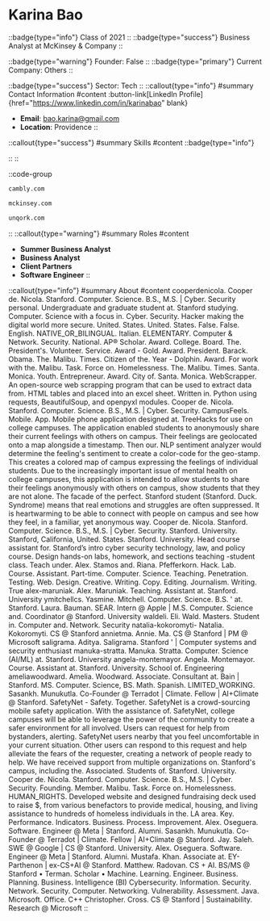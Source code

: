 # Karina Bao
::badge{type="info"}
Class of 2021
::
::badge{type="success"}
Business Analyst at McKinsey & Company
::

::badge{type="warning"}
Founder: False
::
::badge{type="primary"}
Current Company: Others
::

::badge{type="success"}
Sector: Tech
::
::callout{type="info"}
#summary
Contact Information
#content
:button-link[LinkedIn Profile]{href="https://www.linkedin.com/in/karinabao" blank}
- **Email**: bao.karina@gmail.com
- **Location**: Providence
::

::callout{type="success"}
#summary
Skills
#content
::badge{type="info"}

::
::

::code-group
```bash [Cambly]
cambly.com
```
```bash [McKinsey & Company]
mckinsey.com
```
```bash [Unqork]
unqork.com
```
::
::callout{type="warning"}
#summary
Roles
#content
- **Summer Business Analyst**
- **Business Analyst**
- **Client Partners**
- **Software Engineer**
::

::callout{type="info"}
#summary
About
#content
cooperdenicola. Cooper de. Nicola. Stanford. Computer. Science. B.S., M.S. | Cyber. Security personal. Undergraduate and graduate student at. Stanford studying. Computer. Science with a focus in. Cyber. Security. Hacker making the digital world more secure. United. States. United. States. False. False. English. NATIVE_OR_BILINGUAL. Italian. ELEMENTARY. Computer & Network. Security. National. AP® Scholar. Award. College. Board. The. President's. Volunteer. Service. Award - Gold. Award. President. Barack. Obama. The. Malibu. Times. Citizen of the. Year - Dolphin. Award. For work with the. Malibu. Task. Force on. Homelessness. The. Malibu. Times. Santa. Monica. Youth. Entrepreneur. Award. City of. Santa. Monica. WebScrapper. An open-source web scrapping program that can be used to extract data from. HTML tables and placed into an excel sheet. Written in. Python using requests, BeautifulSoup, and openpyxl modules. Cooper de. Nicola. Stanford. Computer. Science. B.S., M.S. | Cyber. Security. CampusFeels. Mobile. App. Mobile phone application designed at. TreeHacks for use on college campuses. The application enabled students to anonymously share their current feelings with others on campus. Their feelings are geolocated onto a map alongside a timestamp. Then our. NLP sentiment analyzer would determine the feeling's sentiment to create a color-code for the geo-stamp. This creates a colored map of campus expressing the feelings of individual students. Due to the increasingly important issue of mental health on college campuses, this application is intended to allow students to share their feelings anonymously with others on campus, show students that they are not alone. The facade of the perfect. Stanford student (Stanford. Duck. Syndrome) means that real emotions and struggles are often suppressed. It is heartwarming to be able to connect with people on campus and see how they feel, in a familiar, yet anonymous way. Cooper de. Nicola. Stanford. Computer. Science. B.S., M.S. | Cyber. Security. Stanford. University. Stanford, California, United. States. Stanford. University. Head course assistant for. Stanford’s intro cyber security technology, law, and policy course. Design hands-on labs, homework, and sections teaching -student class. Teach under. Alex. Stamos and. Riana. Pfefferkorn. Hack. Lab. Course. Assistant. Part-time. Computer. Science. Teaching. Penetration. Testing. Web. Design. Creative. Writing. Copy. Editing. Journalism. Writing. True alex-maruniak. Alex. Maruniak. Teaching. Assistant at. Stanford. University ymitchellcs. Yasmine. Mitchell. Computer. Science. B.S. ' at. Stanford. Laura. Bauman. SEAR. Intern @ Apple | M.S. Computer. Science and. Coordinator @ Stanford. University waldeli. Eli. Wald. Masters. Student in. Computer and. Network. Security natalia-kokoromyti- Natalia. Kokoromyti. CS @ Stanford annietma. Annie. Ma. CS @ Stanford | PM @ Microsoft saligrama. Aditya. Saligrama. Stanford ' | Computer systems and security enthusiast manuka-stratta. Manuka. Stratta. Computer. Science (AI/ML) at. Stanford. University angela-montemayor. Angela. Montemayor. Course. Assistant at. Stanford. University. School of. Engineering ameliawoodward. Amelia. Woodward. Associate. Consultant at. Bain | Stanford. MS. Computer. Science, BS. Math. Spanish. LIMITED_WORKING. Sasankh. Munukutla. Co-Founder @ Terradot | Climate. Fellow | AI+Climate @ Stanford. SafetyNet - Safety. Together. SafetyNet is a crowd-sourcing mobile safety application. With the assistance of. SafetyNet, college campuses will be able to leverage the power of the community to create a safer environment for all involved. Users can request for help from bystanders, alerting. SafetyNet users nearby that you feel uncomfortable in your current situation. Other users can respond to this request and help alleviate the fears of the requester, creating a network of people ready to help. We have received support from multiple organizations on. Stanford's campus, including the. Associated. Students of. Stanford. University. Cooper de. Nicola. Stanford. Computer. Science. B.S., M.S. | Cyber. Security. Founding. Member. Malibu. Task. Force on. Homelessness. HUMAN_RIGHTS. Developed website and designed fundraising deck used to raise $, from various benefactors to provide medical, housing, and living assistance to hundreds of homeless individuals in the. LA area. Key. Performance. Indicators. Business. Process. Improvement. Alex. Oseguera. Software. Engineer @ Meta | Stanford. Alumni. Sasankh. Munukutla. Co-Founder @ Terradot | Climate. Fellow | AI+Climate @ Stanford. Jay. Saleh. SWE @ Google | CS @ Stanford. University. Alex. Oseguera. Software. Engineer @ Meta | Stanford. Alumni. Mustafa. Khan. Associate at. EY-Parthenon | ex-CS+AI @ Stanford. Matthew. Radovan. CS + AI. BS/MS @ Stanford • Terman. Scholar • Machine. Learning. Engineer. Business. Planning. Business. Intelligence (BI) Cybersecurity. Information. Security. Network. Security. Computer. Networking. Vulnerability. Assessment. Java. Microsoft. Office. C++ Christopher. Cross. CS @ Stanford | Sustainability. Research @ Microsoft
::

